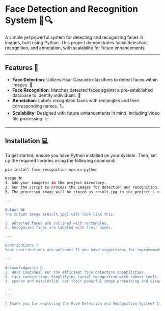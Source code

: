 # Face Detection and Recognition System 🧑🔍

A simple yet powerful system for detecting and recognizing faces in images, built using Python. This project demonstrates facial detection, recognition, and annotation, with scalability for future enhancements.

---

## Features 🚀

- **Face Detection**: Utilizes Haar Cascade classifiers to detect faces within images. 🔎  
- **Face Recognition**: Matches detected faces against a pre-established database to identify individuals. 👤  
- **Annotation**: Labels recognized faces with rectangles and their corresponding names. 🏷️  
- **Scalability**: Designed with future enhancements in mind, including video file processing. 📈  

---

## Installation 💻

To get started, ensure you have Python installed on your system. Then, set up the required libraries using the following command:  

```bash
pip install face_recognition opencv-python

Usage 🛠️
1. Add your image(s) in the project directory.
2. Run the script to process the images for detection and recognition.
3. The processed image will be stored as result.jpg in the project's root directory, complete with labeled rectangles around each recognized face.

---

Output 🖼️
The output image (result.jpg) will look like this:

1. Detected faces are outlined with rectangles.
2. Recognized faces are labeled with their names.

---

Contributions 👐
Your contributions are welcome! If you have suggestions for improvements or new features, please feel free to open an issue to kick off the discussion. Contributions via pull requests are highly appreciated.

---

Acknowledgments 👏
1. Haar Cascades: For the efficient face detection capabilities.
2. face_recognition: Simplifying facial recognition with robust tools.
3. opencv and matplotlib: For their powerful image processing and visualization functionalities.

---
---

🎉 Thank you for exploring the Face Detection and Recognition System! If you find this project useful, don't forget to give it a star 🌟 on GitHub.

